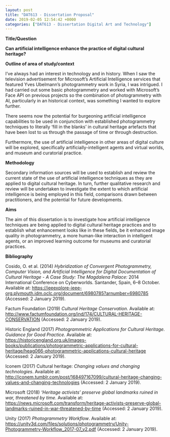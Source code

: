 ```yaml
---
layout: post
title: "DAT613 - Dissertation Proposal"
date: 2019-02-05 12:54:42 +0000
categories: ["DAT613 - Dissertation Digital Art and Technology"]
---
```


**Title/Question**

**Can artificial intelligence enhance the practice of digital cultural heritage?**

**Outline of area of study/context**

I’ve always had an interest in technology and in history. When I saw the television advertisement for Microsoft’s Artificial Intelligence services that featured Yves Ubelmann’s photogrammetry work in Syria, I was intrigued. I had carried out some basic photogrammetry and worked with Microsoft’s Face API on previous projects so the combination of photogrammetry with AI, particularly in an historical context, was something I wanted to explore further.

There seems now the potential for burgeoning artificial intelligence capabilities to be used in conjunction with established photogrammetry techniques to literally ‘fill in the blanks’ in cultural heritage artefacts that have been lost to us through the passage of time or through destruction.

Furthermore, the use of artificial intelligence in other areas of digital culture will be explored, specifically artificially-intelligent agents and virtual worlds,  and museum and curatorial practice.

**Methodology**

Secondary information sources will be used to establish and review the current state of the use of artificial intelligence techniques as they are applied to digital cultural heritage. In turn, further qualitative research and review will be undertaken to investigate the extent to which artificial intelligence is being employed in this field, comparisons drawn between practitioners, and the potential for future developments.

**Aims**

The aim of this dissertation is to investigate how artificial intelligence techniques are being applied to digital cultural heritage practices and to establish what enhancement looks like in these fields, be it enhanced image quality in photogrammetry, a more human-like interaction in intelligent agents, or an improved learning outcome for museums and curatorial practices.

**Bibliography**

Cosido, O. et al. (2014) *Hybridization of Convergent Photogrammetry, Computer Vision, and Artificial Intelligence for Digital Documentation of Cultural Heritage - A Case Study: The Magdalena Palace:* 2014 International Conference on Cyberworlds. Santander, Spain, 6–8 October. Available at: <a href="https://ieeexplore-ieee-org.plymouth.idm.oclc.org/document/6980785?arnumber=6980785">https://ieeexplore-ieee-org.plymouth.idm.oclc.org/document/6980785?arnumber=6980785</a> (Accessed: 2 January 2019).

Factum Foundation (2019) *Cultural Heritage Conservation*. Available at: <a href="http://www.factumfoundation.org/ind/174/CULTURAL-HERITAGE-CONSERVATION">http://www.factumfoundation.org/ind/174/CULTURAL-HERITAGE-CONSERVATION</a> (Accessed: 2 January 2019).

Historic England (2017) *Photogrammetric Applications for Cultural Heritage. Guidance for Good Practice.* Available at: <a href="https://historicengland.org.uk/images-books/publications/photogrammetric-applications-for-cultural-heritage/heag066-photogrammetric-applications-cultural-heritage">https://historicengland.org.uk/images-books/publications/photogrammetric-applications-for-cultural-heritage/heag066-photogrammetric-applications-cultural-heritage</a> (Accessed: 2 January 2019).

Iconem (2017) Cultural heritage: *Changing values and changing technologies*. Available at: <a href="http://iconem.tumblr.com/post/168497167099/cultural-heritage-changing-values-and-changing-technologies">http://iconem.tumblr.com/post/168497167099/cultural-heritage-changing-values-and-changing-technologies</a> (Accessed: 2 January 2019).

Microsoft (2018) *‘Heritage activists’ preserve global landmarks ruined in war, threatened by time*. Available at: <a href="https://news.microsoft.com/transform/heritage-activists-preserve-global-landmarks-ruined-in-war-threatened-by-time">https://news.microsoft.com/transform/heritage-activists-preserve-global-landmarks-ruined-in-war-threatened-by-time</a> (Accessed: 2 January 2019).

Unity (2017) *Photogrammetry Workflow*. Available at: <a href="https://unity3d.com/files/solutions/photogrammetry/Unity-Photogrammetry-Workflow_2017-07_v2.pdf">https://unity3d.com/files/solutions/photogrammetry/Unity-Photogrammetry-Workflow_2017-07_v2.pdf</a> (Accessed: 2 January 2019).